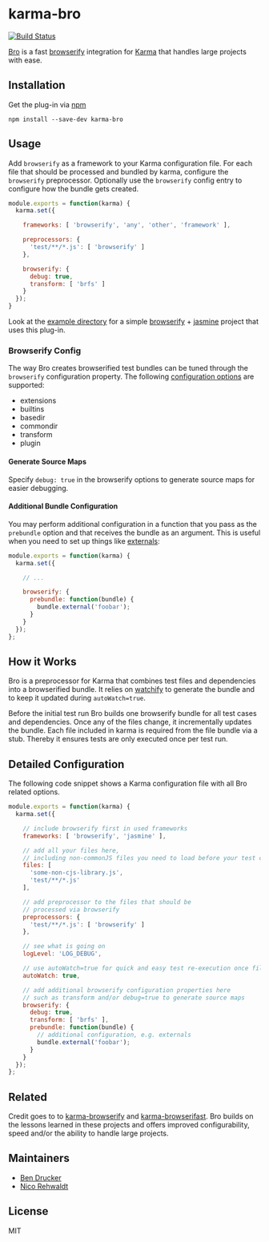 # karma-bro

[![Build Status](https://travis-ci.org/Nikku/karma-bro.svg?branch=master)](https://travis-ci.org/Nikku/karma-bro)

[Bro](https://github.com/Nikku/karma-bro) is a fast [browserify](http://browserify.org) integration for [Karma](https://karma-runner.github.io) that handles large projects with ease.


## Installation

Get the plug-in via [npm](https://www.npmjs.org/)

```
npm install --save-dev karma-bro
```


## Usage

Add `browserify` as a framework to your Karma configuration file. For each file that should be processed and bundled by karma, configure the `browserify` preprocessor. Optionally use the `browserify` config entry to configure how the bundle gets created.


```javascript
module.exports = function(karma) {
  karma.set({

    frameworks: [ 'browserify', 'any', 'other', 'framework' ],

    preprocessors: {
      'test/**/*.js': [ 'browserify' ]
    },

    browserify: {
      debug: true,
      transform: [ 'brfs' ]
    }
  });
}
```

Look at the [example directory](https://github.com/Nikku/karma-bro/tree/master/example) for a simple [browserify](http://browserify.org) + [jasmine](http://jasmine.github.io) project that uses this plug-in.


### Browserify Config

The way Bro creates browserified test bundles can be tuned through the `browserify` configuration property. The following [configuration options](https://github.com/substack/node-browserify#var-b--browserifyfiles-or-opts) are supported:

*   extensions
*   builtins
*   basedir
*   commondir
*   transform
*   plugin


#### Generate Source Maps

Specify `debug: true` in the browserify options to generate source maps for easier debugging.


#### Additional Bundle Configuration

You may perform additional configuration in a function that you pass as the `prebundle` option and that receives the bundle as an argument. This is useful when you need to set up things like [externals](https://github.com/substack/node-browserify#external-requires):

```javascript
module.exports = function(karma) {
  karma.set({

    // ...

    browserify: {
      prebundle: function(bundle) {
        bundle.external('foobar');
      }
    }
  });
};
```

## How it Works

Bro is a preprocessor for Karma that combines test files and dependencies into a browserified bundle. It relies on [watchify](https://github.com/substack/watchify) to generate the bundle and to keep it updated during `autoWatch=true`.

Before the initial test run Bro builds one browserify bundle for all test cases and dependencies. Once any of the files change, it incrementally updates the bundle. Each file included in karma is required from the file bundle via a stub. Thereby it ensures tests are only executed once per test run.


## Detailed Configuration

The following code snippet shows a Karma configuration file with all Bro related options.

```javascript
module.exports = function(karma) {
  karma.set({

    // include browserify first in used frameworks
    frameworks: [ 'browserify', 'jasmine' ],

    // add all your files here,
    // including non-commonJS files you need to load before your test cases
    files: [
      'some-non-cjs-library.js',
      'test/**/*.js'
    ],

    // add preprocessor to the files that should be
    // processed via browserify
    preprocessors: {
      'test/**/*.js': [ 'browserify' ]
    },

    // see what is going on
    logLevel: 'LOG_DEBUG',

    // use autoWatch=true for quick and easy test re-execution once files change
    autoWatch: true,

    // add additional browserify configuration properties here
    // such as transform and/or debug=true to generate source maps
    browserify: {
      debug: true,
      transform: [ 'brfs' ],
      prebundle: function(bundle) {
        // additional configuration, e.g. externals
        bundle.external('foobar');
      }
    }
  });
};
```


## Related

Credit goes to to [karma-browserify](https://github.com/xdissent/karma-browserify) and [karma-browserifast](https://github.com/cjohansen/karma-browserifast). Bro builds on the lessons learned in these projects and offers improved configurability, speed and/or the ability to handle large projects.



## Maintainers

* [Ben Drucker](https://github.com/bendrucker)
* [Nico Rehwaldt](https://github.com/Nikku)


## License

MIT
